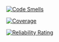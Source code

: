 [![Code Smells](https://sonarcloud.io/api/project_badges/measure?project=Edev-io_workflow-learning&metric=code_smells)](https://sonarcloud.io/summary/new_code?id=Edev-io_workflow-learning)

[![Coverage](https://sonarcloud.io/api/project_badges/measure?project=Edev-io_workflow-learning&metric=coverage)](https://sonarcloud.io/summary/new_code?id=Edev-io_workflow-learning)

[![Reliability Rating](https://sonarcloud.io/api/project_badges/measure?project=Edev-io_workflow-learning&metric=reliability_rating)](https://sonarcloud.io/summary/new_code?id=Edev-io_workflow-learning)